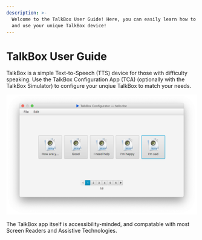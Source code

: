 ```yaml
---
description: >-
  Welcome to the TalkBox User Guide! Here, you can easily learn how to set up
  and use your unique TalkBox device!
---
```


# TalkBox User Guide

TalkBox is a simple Text-to-Speech \(TTS\) device for those with difficulty speaking. Use the TalkBox Configuration App \(TCA\) \(optionally with the TalkBox Simulator\) to configure your unqiue TalkBox to match your needs.

![The TalkBox Configurator](../.gitbook/assets/screen-shot-2019-02-24-at-10.45.48-pm.png)

The TalkBox app itself is accessibility-minded, and compatable with most Screen Readers and Assistive Technologies.

